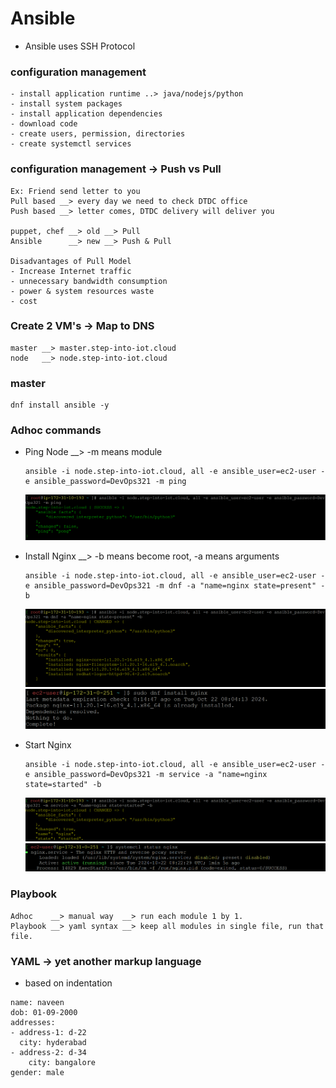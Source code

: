 # Ansible 
- Ansible uses SSH Protocol
### configuration management
```
- install application runtime ..> java/nodejs/python
- install system packages
- install application dependencies
- download code
- create users, permission, directories
- create systemctl services
```
### configuration management → Push vs Pull
```
Ex: Friend send letter to you
Pull based __> every day we need to check DTDC office
Push based __> letter comes, DTDC delivery will deliver you

puppet, chef __> old __> Pull
Ansible      __> new __> Push & Pull

Disadvantages of Pull Model
- Increase Internet traffic
- unnecessary bandwidth consumption
- power & system resources waste
- cost 
```
### Create 2 VM's → Map to DNS
```
master __> master.step-into-iot.cloud
node   __> node.step-into-iot.cloud
```
### master
```
dnf install ansible -y
```
### Adhoc commands
- Ping Node __> -m means module
    
    ```
    ansible -i node.step-into-iot.cloud, all -e ansible_user=ec2-user -e ansible_password=DevOps321 -m ping
    ```
    ![Image](./img/ping-pong.png)
- Install Nginx __> -b means become root, -a means arguments
    ```
    ansible -i node.step-into-iot.cloud, all -e ansible_user=ec2-user -e ansible_password=DevOps321 -m dnf -a "name=nginx state=present" -b
    ```
    ![install-nginx-node](./img/install-nginx-node.png)
    ![nginx-node-check](./img/nginx-node-check.png)
- Start Nginx
    ```
    ansible -i node.step-into-iot.cloud, all -e ansible_user=ec2-user -e ansible_password=DevOps321 -m service -a "name=nginx state=started" -b
    ```
    ![nginx-start-node](./img/nginx-start-node.png)
    ![nginx-start-check](./img/nginx-start-check.png)

### Playbook
```
Adhoc    __> manual way  __> run each module 1 by 1.
Playbook __> yaml syntax __> keep all modules in single file, run that file.
```
### YAML  → yet another markup language
- based on indentation
```
name: naveen
dob: 01-09-2000
addresses:
- address-1: d-22
  city: hyderabad
- address-2: d-34
	city: bangalore
gender: male
```